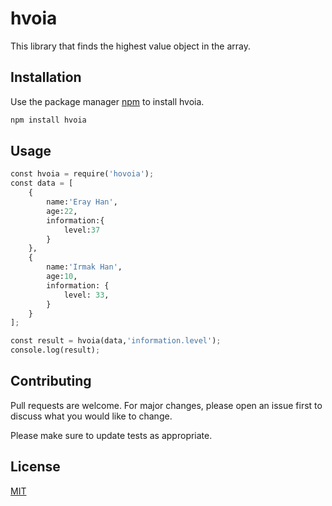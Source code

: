 # hvoia

This library that finds the highest value object in the array.

## Installation

Use the package manager [npm](https://nodejs.org/en/) to install hvoia.

```bash
npm install hvoia
```

## Usage

```python
const hvoia = require('hovoia');
const data = [
    {
        name:'Eray Han',
        age:22,
        information:{
            level:37
        }
    },
    {
        name:'Irmak Han',
        age:10,
        information: {
            level: 33,
        }
    }
];

const result = hvoia(data,'information.level');
console.log(result);
```

## Contributing
Pull requests are welcome. For major changes, please open an issue first to discuss what you would like to change.

Please make sure to update tests as appropriate.

## License
[MIT](https://choosealicense.com/licenses/mit/)